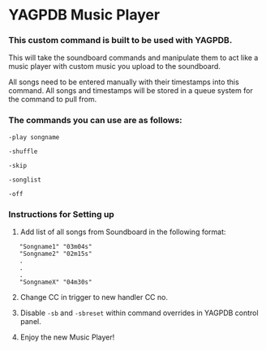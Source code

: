 YAGPDB Music Player
================

### This custom command is built to be used with YAGPDB.

This will take the soundboard commands and manipulate them to act like a music player with custom music you upload to the soundboard.

All songs need to be entered manually with their timestamps into this command. All songs and timestamps will be stored in a queue system for the command to pull from.

### The commands you can use are as follows:

`-play songname`

`-shuffle`

`-skip`

`-songlist`

`-off`

### Instructions for Setting up

1. Add list of all songs from Soundboard in the following format:

```
   "Songname1" "03m04s"
   "Songname2" "02m15s"
   .
   .
   .
   "SongnameX" "04m30s"
```

2. Change CC in trigger to new handler CC no.

4. Disable `-sb` and `-sbreset` within command overrides in YAGPDB control panel.

6. Enjoy the new Music Player!
